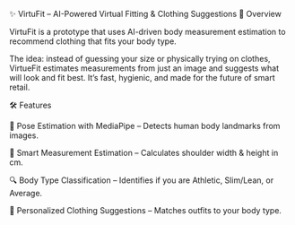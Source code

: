 ✨ VirtuFit – AI-Powered Virtual Fitting & Clothing Suggestions
🚀 Overview

VirtuFit is a prototype that uses AI-driven body measurement estimation to recommend clothing that fits your body type.

The idea: instead of guessing your size or physically trying on clothes, VirtueFit estimates measurements from just an image and suggests what will look and fit best. It’s fast, hygienic, and made for the future of smart retail.

🛠️ Features

📸 Pose Estimation with MediaPipe – Detects human body landmarks from images.

📏 Smart Measurement Estimation – Calculates shoulder width & height in cm.

🔍 Body Type Classification – Identifies if you are Athletic, Slim/Lean, or Average.

👔 Personalized Clothing Suggestions – Matches outfits to your body type.
